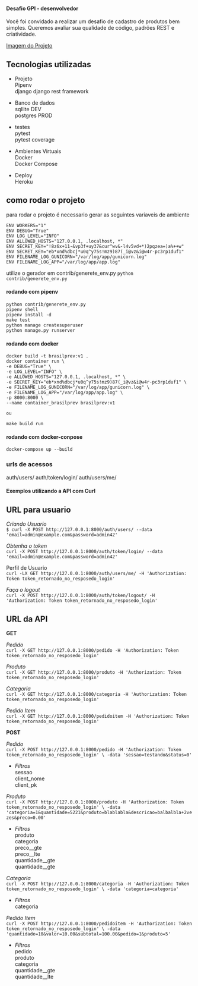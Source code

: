 
#### Desafio GPI - desenvolvedor

Você foi convidado a realizar um desafio de cadastro de produtos bem simples. Queremos
avaliar sua qualidade de código, padrões REST e criatividade.

[Imagem do Projeto](contrib/desafiogpi.pdf)


## Tecnologias utilizadas 

*  Projeto  
   Pipenv  
   django 
   django rest framework

* Banco de dados   
  sqllite DEV   
  postgres PROD 

* testes   
  pytest   
  pytest coverage   

* Ambientes Virtuais   
  Docker   
  Docker Compose   

* Deploy   
  Heroku 


## como rodar o projeto 

para rodar o projeto é necessario  gerar as seguintes variaveis de ambiente 
```
ENV WORKERS="1"
ENV DEBUG="True"
ENV LOG_LEVEL="INFO"
ENV ALLOWED_HOSTS="127.0.0.1, .localhost, *"
ENV SECRET_KEY="!8z6x+11-&vp3f+uy37&cur^wv&-l4v5vd+*)2pqzea=)a%++w"
ENV SECRET_KEY="eb*xnd%dbcj*u0q^y75s!mz9)87(_i@vz&i@w4r-pc3rp1duf1"
ENV FILENAME_LOG_GUNICORN="/var/log/app/gunicorn.log"
ENV FILENAME_LOG_APP="/var/log/app/app.log"
```

utilize o gerador em contrib/generete_env.py
`python contrib/generete_env.py`

#### rodando com pipenv 
```
python contrib/generete_env.py
pipenv shell 
pipenv install -d 
make test
python manage createsuperuser
python manage.py runserver 
```


#### rodando com docker
```
docker build -t brasilprev:v1 .
docker container run \  
-e DEBUG="True" \
-e LOG_LEVEL="INFO" \
-e ALLOWED_HOSTS="127.0.0.1, .localhost, *" \
-e SECRET_KEY="eb*xnd%dbcj*u0q^y75s!mz9)87(_i@vz&i@w4r-pc3rp1duf1" \ 
-e FILENAME_LOG_GUNICORN="/var/log/app/gunicorn.log" \
-e FILENAME_LOG_APP="/var/log/app/app.log" \
-p 8000:8000 \  
--name container_brasilprev brasilprev:v1 

ou  

make build run
```

#### rodando com docker-conpose 
```
docker-compose up --build 
```

### urls de acessos

auth/users/
auth/token/login/
auth/users/me/


#### Exemplos utilizando  a API com Curl 

## URL para usuario 

*Criando Usuario*   
`$ curl -X POST http://127.0.0.1:8000/auth/users/ --data 'email=admin@example.com&password=admin42'`

*Obtenha o token*    
`curl -X POST http://127.0.0.1:8000/auth/token/login/ --data 'email=admin@example.com&password=admin42'`

Perfil de Usuario    
`curl -LX GET http://127.0.0.1:8000/auth/users/me/ -H 'Authorization: Token token_retornado_no_resposedo_login'`

*Faça o logout*    
`curl -X POST http://127.0.0.1:8000/auth/token/logout/ -H 'Authorization: Token token_retornado_no_resposedo_login'`

## URL da API

**GET**   

*Pedido*   
`curl -X GET http://127.0.0.1:8000/pedido -H 'Authorization: Token token_retornado_no_resposedo_login'`

*Produto*   
`curl -X GET http://127.0.0.1:8000/produto -H 'Authorization: Token token_retornado_no_resposedo_login'`

*Categoria*   
`curl -X GET http://127.0.0.1:8000/categoria -H 'Authorization: Token token_retornado_no_resposedo_login'`

*Pedido Item*   
`curl -X GET http://127.0.0.1:8000/pedidoitem -H 'Authorization: Token token_retornado_no_resposedo_login'`

**POST** 

*Pedido*   
`curl -X POST http://127.0.0.1:8000/pedido -H 'Authorization: Token token_retornado_no_resposedo_login' \
-data 'sessao=testando&status=0'`   
- *Filtros*    
  sessao   
  client_nome   
  client_pk   

*Produto*   
`curl -X POST http://127.0.0.1:8000/produto -H 'Authorization: Token token_retornado_no_resposedo_login' \
-data 'categoria=1&quantidade=5221&produto=blablabla&descricao=balbalbla+2vezes&preco=0.00'`   
- *Filtros*   
  produto   
  categoria  
  preco__gte  
  preco__lte  
  quantidade__gte   
  quantidade__gte  
 

*Categoria*   
`curl -X POST http://127.0.0.1:8000/categoria -H 'Authorization: Token token_retornado_no_resposedo_login' \
-data 'categoria=categoria'`   
- *Filtros*    
  categoria  

*Pedido Item*   
`curl -X POST http://127.0.0.1:8000/pedidoitem -H 'Authorization: Token token_retornado_no_resposedo_login' \
-data 'quantidade=10&valor=10.00&subtotal=100.00&pedido=1&produto=5'`   
- *Filtros*   
  pedido   
  produto   
  categoria  
  quantidade__gte  
  quantidade__lte  